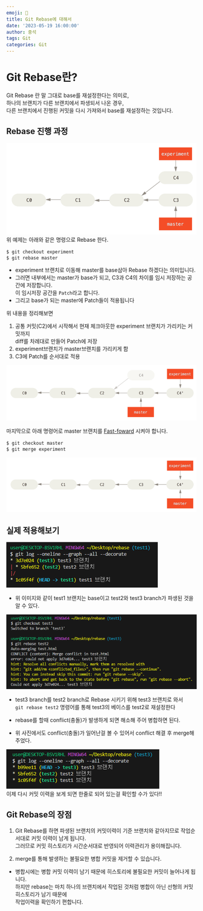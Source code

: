 ```yaml
---
emoji: 📝
title: Git Rebase에 대해서 
date: '2023-05-19 16:00:00'
author: 중석 
tags: Git 
categories: Git  
---
```


# Git Rebase란? 
Git Rebase 란 말 그대로 base를 재설정한다는 의미로,   
하나의 브랜치가 다른 브랜치에서 파생되서 나온 경우,    
다른 브랜치에서 진행된 커밋을 다시 가져와서 base를 재설정하는 것입니다.

## Rebase 진행 과정 
![Rebase 예제](rebase1.png)
위 예제는 아래와 같은 명령으로 Rebase 한다. 
```
$ git checkout experiment
$ git rebase master
``` 
 
+ experiment 브랜치로 이동해 master를 base삼아 Rebase 하겠다는 의미입니다. 
+ 그러면 내부에서는 master가 base가 되고, C3과 C4의 차이를 임시 저장하는 공간에 저장합니다.       
   이 임시저장 공간을 `Patch`라고 합니다.
+ 그리고 base가 되는 master에 Patch들이 적용됩니다

위 내용을 정리해보면 
1. 공통 커밋(C2)에서 시작해서 현재 체크아웃한 experiment 브랜치가 가리키는 커밋까지    
   diff를 차례대로 만들어 Patch에 저장
2. experiment브랜치가 master브랜치를 가리키게 함
3. C3에 Patch를 순서대로 적용 

![Rebase 예제](rebase2.png)

마지막으로 아래 명령어로 master 브랜치를 [Fast-foward](https://velog.io/@devp1023/GIT-%EB%B3%91%ED%95%A9-%EC%B6%A9%EB%8F%8C-%ED%95%B4%EA%B2%B0-3-way-merge-fast-forward#span-stylecolorcornflowerblue-fast-forwardspan) 시켜야 합니다. 

``` 
$ git checkout master
$ git merge experiment
```
![Rebase 예제](rebase3.png)



## 실제 적용해보기 
![Rebase test 예제](rebase_test1.png)   

+ 위 이미지와 같이 test1 브랜치는 base이고 test2와 test3 branch가 파생된 것을 알 수 있다. 

![Rebase test 예제](rebase_test2.png)
+ test3 branch를 test2 branch로 Rebase 시키기 위해 test3 브랜치로 와서   
`git rebase test2` 명령어를 통해 test3의 베이스를 test2로 재설정한다  

+ rebase를 할때 conflict(충돌)가 발생하게 되면 해소해 주어 병합하면 된다. 
+ 위 사진에서도 conflict(충돌)가 일어난걸 볼 수 있어서 conflict 해결 후 merge해 주었다.   

![Rebase test 예제](rebase_test3.png)   
이제 다시 커밋 이력을 보게 되면 한줄로 되어 있는걸 확인할 수가 있다!! 

## Git Rebase의 장점 
1. Git Rebase를 하면 파생된 브랜치의 커밋이력이 기준 브랜치와 같아지므로 작업순서대로 커밋 이력이 남게 됩니다.    
   그러므로 커밋 히스토리가 시간순서대로 반영되어 이력관리가 용이해집니다.

2. merge를 통해 발생하는 불필요한 병합 커밋을 제거할 수 있습니다.   
+ 병합시에는 병합 커밋 이력이 남기 때문에 히스토리에 불필요한 커밋이 늘어나게 됩니다.    
  하지만 rebase는 마치 하나의 브랜치에서 작업된 것처럼 병합이 아닌 선형의 커밋 히스토리가 남기 때문에    
  작업이력을 확인하기 편합니다. 


```toc
``` 